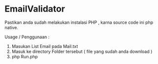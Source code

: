 # EmailValidator

Pastikan anda sudah melakukan instalasi PHP , karna source code ini php native.

Usage / Penggunaan :

1. Masukan List Email pada Mail.txt
2. Masuk ke directory Folder tersebut ( file yang sudah anda download )
3. php Run.php
